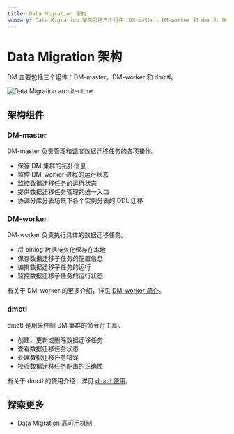 ```yaml
---
title: Data Migration 架构
summary: Data Migration 架构包括三个组件：DM-master，DM-worker 和 dmctl。DM-master 负责管理和调度数据迁移任务的各项操作。DM-worker 执行具体的数据迁移任务。dmctl 是用来控制 DM 集群的命令行工具。 DM 集群的拓扑信息、数据迁移任务的运行状态和管理统一入口都由 DM-master 负责。DM-worker 负责持久化保存 binlog 数据、保存数据迁移子任务的配置信息和监控数据迁移子任务的运行状态。dmctl 用来创建、更新或删除数据迁移任务、查看数据迁移任务状态、处理数据迁移任务错误和校验数据迁移任务配置的正确性。 Data Migration 高可用机制可以进一步探索。
---
```


# Data Migration 架构

DM 主要包括三个组件：DM-master，DM-worker 和 dmctl。

![Data Migration architecture](https://download.pingcap.com/images/docs-cn/dm/dm-architecture-2.0.png)

## 架构组件

### DM-master

DM-master 负责管理和调度数据迁移任务的各项操作。

- 保存 DM 集群的拓扑信息
- 监控 DM-worker 进程的运行状态
- 监控数据迁移任务的运行状态
- 提供数据迁移任务管理的统一入口
- 协调分库分表场景下各个实例分表的 DDL 迁移

### DM-worker

DM-worker 负责执行具体的数据迁移任务。

- 将 binlog 数据持久化保存在本地
- 保存数据迁移子任务的配置信息
- 编排数据迁移子任务的运行
- 监控数据迁移子任务的运行状态

有关于 DM-worker 的更多介绍，详见 [DM-worker 简介](/dm/dm-worker-intro.md)。

### dmctl

dmctl 是用来控制 DM 集群的命令行工具。

- 创建、更新或删除数据迁移任务
- 查看数据迁移任务状态
- 处理数据迁移任务错误
- 校验数据迁移任务配置的正确性

有关于 dmctl 的使用介绍，详见 [dmctl 使用](/dm/dmctl-introduction.md)。

## 探索更多

- [Data Migration 高可用机制](/dm/dm-high-availability.md)